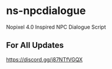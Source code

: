 # ns-npcdialogue
Nopixel 4.0 Inspired NPC Dialogue Script

## For All Updates 
https://discord.gg/j87NTfVGQX

